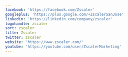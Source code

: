 ```yaml
---
facebook: 'https://facebook.com/Zscaler'
googleplus: 'https://plus.google.com/+ZscalerSanJose'
linkedin: 'https://linkedin.com/company/zscaler'
logohandle: zscaler
sort: zscaler
title: Zscaler
twitter: zscaler
website: 'https://www.zscaler.com/'
youtube: 'https://youtube.com/user/ZscalerMarketing'
---
```


